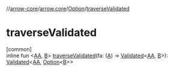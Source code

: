 //[arrow-core](../../../index.md)/[arrow.core](../index.md)/[Option](index.md)/[traverseValidated](traverse-validated.md)

# traverseValidated

[common]\
inline fun &lt;[AA](traverse-validated.md), [B](traverse-validated.md)&gt; [traverseValidated](traverse-validated.md)(fa: ([A](index.md)) -&gt; [Validated](../-validated/index.md)&lt;[AA](traverse-validated.md), [B](traverse-validated.md)&gt;): [Validated](../-validated/index.md)&lt;[AA](traverse-validated.md), [Option](index.md)&lt;[B](traverse-validated.md)&gt;&gt;
